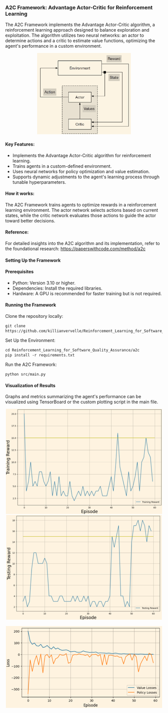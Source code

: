 ### A2C Framework: Advantage Actor-Critic for Reinforcement Learning
The A2C Framework implements the Advantage Actor-Critic algorithm, a reinforcement learning approach designed to balance exploration and exploitation. The algorithm utilizes two neural networks: an actor to determine actions and a critic to estimate value functions, optimizing the agent's performance in a custom environment. 
<div align="center">
  <img src="../img/a2c_diag.png" alt="Alt text" width="300">
</div>

#### Key Features:
- Implements the Advantage Actor-Critic algorithm for reinforcement learning.
- Trains agents in a custom-defined environment.
- Uses neural networks for policy optimization and value estimation.
- Supports dynamic adjustments to the agent's learning process through tunable hyperparameters.

#### How it works:
The A2C Framework trains agents to optimize rewards in a reinforcement learning environment. The actor network selects actions based on current states, while the critic network evaluates those actions to guide the actor toward better decisions. 

#### Reference: 
For detailed insights into the A2C algorithm and its implementation, refer to the foundational research:
https://paperswithcode.com/method/a2c

#### Setting Up the Framework
#### Prerequisites
* Python: Version 3.10 or higher.
* Dependencies: Install the required libraries.
* Hardware: A GPU is recommended for faster training but is not required.

#### Running the Framework

Clone the repository locally:
```
git clone https://github.com/killianvervelle/Reinforcement_Learning_for_Software_Quality_Assurance
```
Set Up the Environment:
```
cd Reinforcement_Learning_for_Software_Quality_Assurance/a2c
pip install -r requirements.txt
```
Run the A2C Framework:
```
python src/main.py
```

#### Visualization of Results
Graphs and metrics summarizing the agent's performance can be visualized using TensorBoard or the custom plotting script in the main file.
<div align="center">
  <img src="../img/a2c_train.png" alt="Alt text" width="500">
  <img src="../img/a2c_test.png" alt="Alt text" width="498">
  <br><br>
  <img src="../img/a2c_loss.png" alt="Alt text" width="500">
</div>